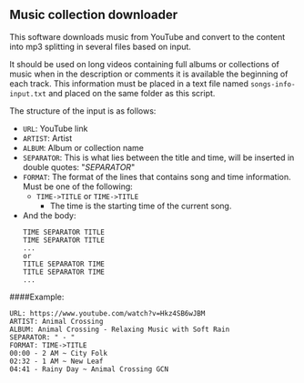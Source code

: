 ## Music collection downloader

This software downloads music from YouTube and convert to the content into mp3 splitting in several files based on input.

It should be used on long videos containing full albums or collections of music when in the description or comments it is available the beginning of each track. This information must be placed in a text file named `songs-info-input.txt` and placed on the same folder as this script.

The structure of the input is as follows:
 - `URL`: YouTube link
 - `ARTIST`: Artist
 - `ALBUM`: Album or collection name
 - `SEPARATOR`: This is what lies between the title and time, will be inserted in double quotes: "*SEPARATOR*"
 - `FORMAT`: The format of the lines that contains song and time information. Must be one of the following:
   - `TIME->TITLE` or `TIME->TITLE`
     - The time is the starting time of the current song.
 - And the body: 
    ```
    TIME SEPARATOR TITLE
    TIME SEPARATOR TITLE
    ...
    or
    TITLE SEPARATOR TIME
    TITLE SEPARATOR TIME
    ...
    ```

####Example:
```
URL: https://www.youtube.com/watch?v=Hkz4SB6wJBM
ARTIST: Animal Crossing
ALBUM: Animal Crossing - Relaxing Music with Soft Rain
SEPARATOR: " - "
FORMAT: TIME->TITLE
00:00 - 2 AM ~ City Folk
02:32 - 1 AM ~ New Leaf
04:41 - Rainy Day ~ Animal Crossing GCN
```

